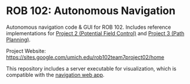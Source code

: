 # ROB 102: Autonomous Navigation

Autonomous navigation code &amp; GUI for ROB 102. Includes reference implementations
for [Project 2 (Potential Field Control)](https://robotics102.github.io/projects/a2.html)
and [Project 3 (Path Planning)](https://robotics102.github.io/projects/a3.html).

Project Website: https://sites.google.com/umich.edu/rob102team7project02/home

This repository includes a server executable for visualization, which is
compatible with the [navigation web app](https://github.com/rob102-staff/nav-app).
